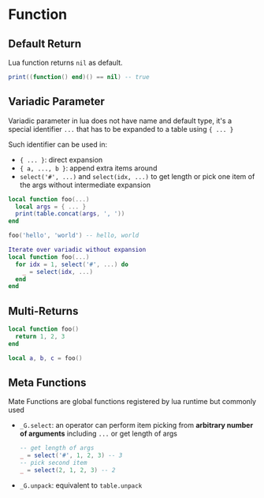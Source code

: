 # Function

## Default Return

Lua function returns `nil` as default.

```lua
print((function() end)() == nil) -- true
```

## Variadic Parameter

Variadic parameter in lua does not have name and default type, it's a special identifier  `...` that has to be expanded to a table using `{ ... }`

Such identifier can be used in:
- `{ ... }`: direct expansion
- `{ a, ..., b }`: append extra items around
- `select('#', ...)` and `select(idx, ...)` to get length or pick one item of the args without intermediate expansion

```lua
local function foo(...)
  local args = { ... }
  print(table.concat(args, ', '))
end

foo('hello', 'world') -- hello, world
```

```lua
Iterate over variadic without expansion
local function foo(...)
  for idx = 1, select('#', ...) do
    _ = select(idx, ...)
  end
end
```

## Multi-Returns

```lua
local function foo()
  return 1, 2, 3
end

local a, b, c = foo()
```

## Meta Functions

Mate Functions are global functions registered by lua runtime but commonly used

- `_G.select`: an operator can perform item picking from **arbitrary number of arguments** including `...` or get length of args
    ```lua
    -- get length of args
    _ = select('#', 1, 2, 3) -- 3
    -- pick second item
    _ = select(2, 1, 2, 3) -- 2
    ```
- `_G.unpack`: equivalent to `table.unpack`
